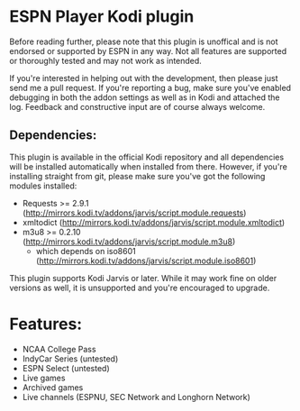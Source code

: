 ﻿# ESPN Player Kodi plugin #
Before reading further, please note that this plugin is unoffical and is not endorsed or supported by ESPN in any way. Not all features are supported or thoroughly tested and may not work as intended.

If you're interested in helping out with the development, then please just send me a pull request. If you're reporting a bug, make sure you've enabled debugging in both the addon settings as well as in Kodi and attached the log. Feedback and constructive input are of course always welcome.


## Dependencies: ##
This plugin is available in the official Kodi repository and all dependencies will be installed automatically when installed from there. However, if you're installing straight from git, please make sure you've got the following modules installed:
 * Requests >= 2.9.1 (http://mirrors.kodi.tv/addons/jarvis/script.module.requests)
 * xmltodict (http://mirrors.kodi.tv/addons/jarvis/script.module.xmltodict)
 * m3u8 >= 0.2.10 (http://mirrors.kodi.tv/addons/jarvis/script.module.m3u8)
   * which depends on iso8601 (http://mirrors.kodi.tv/addons/jarvis/script.module.iso8601)
 

This plugin supports Kodi Jarvis or later. While it may work fine on older versions as well, it is unsupported and you're encouraged to upgrade.

# Features: #
 * NCAA College Pass
 * IndyCar Series (untested)
 * ESPN Select (untested)
 * Live games
 * Archived games
 * Live channels (ESPNU, SEC Network and Longhorn Network)
